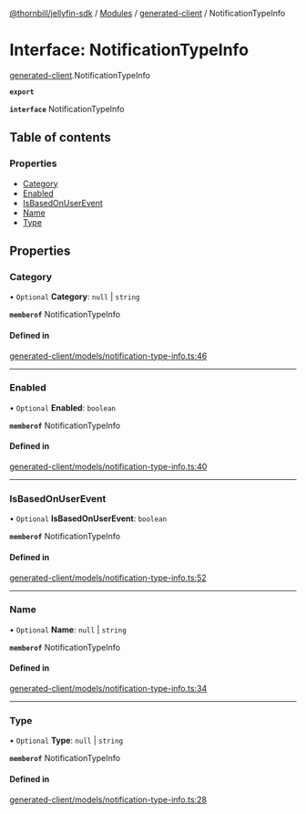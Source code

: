[@thornbill/jellyfin-sdk](../README.md) / [Modules](../modules.md) / [generated-client](../modules/generated_client.md) / NotificationTypeInfo

# Interface: NotificationTypeInfo

[generated-client](../modules/generated_client.md).NotificationTypeInfo

**`export`**

**`interface`** NotificationTypeInfo

## Table of contents

### Properties

- [Category](generated_client.NotificationTypeInfo.md#category)
- [Enabled](generated_client.NotificationTypeInfo.md#enabled)
- [IsBasedOnUserEvent](generated_client.NotificationTypeInfo.md#isbasedonuserevent)
- [Name](generated_client.NotificationTypeInfo.md#name)
- [Type](generated_client.NotificationTypeInfo.md#type)

## Properties

### Category

• `Optional` **Category**: ``null`` \| `string`

**`memberof`** NotificationTypeInfo

#### Defined in

[generated-client/models/notification-type-info.ts:46](https://github.com/thornbill/jellyfin-sdk-typescript/blob/b5d0506/src/generated-client/models/notification-type-info.ts#L46)

___

### Enabled

• `Optional` **Enabled**: `boolean`

**`memberof`** NotificationTypeInfo

#### Defined in

[generated-client/models/notification-type-info.ts:40](https://github.com/thornbill/jellyfin-sdk-typescript/blob/b5d0506/src/generated-client/models/notification-type-info.ts#L40)

___

### IsBasedOnUserEvent

• `Optional` **IsBasedOnUserEvent**: `boolean`

**`memberof`** NotificationTypeInfo

#### Defined in

[generated-client/models/notification-type-info.ts:52](https://github.com/thornbill/jellyfin-sdk-typescript/blob/b5d0506/src/generated-client/models/notification-type-info.ts#L52)

___

### Name

• `Optional` **Name**: ``null`` \| `string`

**`memberof`** NotificationTypeInfo

#### Defined in

[generated-client/models/notification-type-info.ts:34](https://github.com/thornbill/jellyfin-sdk-typescript/blob/b5d0506/src/generated-client/models/notification-type-info.ts#L34)

___

### Type

• `Optional` **Type**: ``null`` \| `string`

**`memberof`** NotificationTypeInfo

#### Defined in

[generated-client/models/notification-type-info.ts:28](https://github.com/thornbill/jellyfin-sdk-typescript/blob/b5d0506/src/generated-client/models/notification-type-info.ts#L28)
